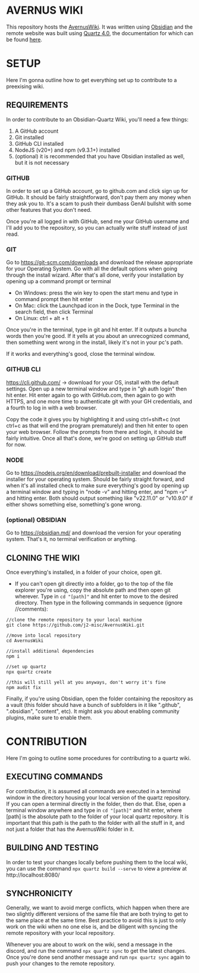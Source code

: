 # AVERNUS WIKI
This repository hosts the [AvernusWiki](https://j2-misc.github.io/AvernusWiki/). It was written using [Obsidian](https://obsidian.md/) and the remote website was built using [Quartz 4.0](https://github.com/jackyzha0/quartz), the documentation for which can be found [here](https://quartz.jzhao.xyz/).
# SETUP
Here I'm gonna outline how to get everything set up to contribute to a preexising wiki.
## REQUIREMENTS
In order to contribute to an Obsidian-Quartz Wiki, you'll need a few things:
1. A GitHub account
2. Git installed
3. GitHub CLI installed
4. NodeJS (v20+) and npm (v9.3.1+) installed
5. (optional) it is recommended that you have Obsidian installed as well, but it is not necessary
### GITHUB
In order to set up a GitHub account, go to github.com and click sign up for GitHub. It should be fairly straightforward, don't pay them any money when they ask you to. It's a scam to push their dumbass GenAI bullshit with some other features that you don't need.

Once you're all logged in with GitHub, send me your GitHub username and I'll add you to the repository, so you can actually write stuff instead of just read.
### GIT
Go to https://git-scm.com/downloads and download the release appropriate for your Operating System. Go with all the default options when going through the install wizard. After that's all done, verify your installation by opening up a command prompt or terminal
- On Windows: press the win key to open the start menu and type in command prompt then hit enter
- On Mac: click the Launchpad icon in the Dock, type Terminal in the search field, then click Terminal
- On Linux: ctrl + alt + t

Once you're in the terminal, type in git and hit enter. If it outputs a buncha words then you're good. If it yells at you about an unrecognized command, then something went wrong in the install, likely it's not in your pc's path.

If it works and everything's good, close the terminal window.
### GITHUB CLI
https://cli.github.com/ -> download for your OS, install with the default settings. Open up a new terminal window and type in "gh auth login" then hit enter. Hit enter again to go with GitHub.com, then again to go with HTTPS, and one more time to authenticate git with your GH credentials, and a fourth to log in with a web browser.

Copy the code it gives you by highlighting it and using ctrl+shift+c (not ctrl+c as that will end the program prematurely) and then hit enter to open your web browser. Follow the prompts from there and login, it should be fairly intuitive. Once all that's done, we're good on setting up GitHub stuff for now.
### NODE
Go to https://nodejs.org/en/download/prebuilt-installer and download the installer for your operating system. Should be fairly straight forward, and when it's all installed check to make sure everything's good by opening up a terminal window and typing in "node -v" and hitting enter, and "npm -v" and hitting enter. Both should output something like "v22.11.0" or "v10.9.0" if either shows something else, something's gone wrong.
### (optional) OBSIDIAN
Go to https://obsidian.md/ and download the version for your operating system. That's it, no terminal verification or anything.
## CLONING THE WIKI
Once everything's installed, in a folder of your choice, open git.
- If you can't open git directly into a folder, go to the top of the file explorer you're using, copy the absolute path and then open git wherever. Type in `cd "[path]"` and hit enter to move to the desired directory.
Then type in the following commands in sequence (ignore //comments):
```
//clone the remote repository to your local machine
git clone https://github.com/j2-misc/AvernusWiki.git

//move into local repository
cd AvernusWiki

//install additional dependencies
npm i

//set up quartz
npx quartz create

//this will still yell at you anyways, don't worry it's fine
npm audit fix
```
Finally, if you're using Obsidian, open the folder containing the repository as a vault (this folder should have a bunch of subfolders in it like ".github", ".obsidian", "content", etc). It might ask you about enabling community plugins, make sure to enable them.
# CONTRIBUTION
Here I'm going to outline some procedures for contributing to a quartz wiki.
## EXECUTING COMMANDS
For contribution, it is assumed all commands are executed in a terminal window in the directory housing your local version of the quartz repository. If you can open a terminal directly in the folder, then do that. Else, open a terminal window anywhere and type in `cd "[path]"` and hit enter, where \[path\] is the absolute path to the folder of your local quartz repository. It is important that this path is the path to the folder with all the stuff in it, and not just a folder that has the AvernusWiki folder in it.
## BUILDING AND TESTING
In order to test your changes locally before pushing them to the local wiki, you can use the command `npx quartz build --serve` to view a preview at http://localhost:8080/
## SYNCHRONICITY
Generally, we want to avoid merge conflicts, which happen when there are two slightly different versions of the same file that are both trying to get to the same place at the same time. Best practice to avoid this is just to only work on the wiki when no one else is, and be diligent with syncing the remote repository with your local repository.

Whenever you are about to work on the wiki, send a message in the discord, and run the command `npx quartz sync` to get the latest changes. Once you're done send another message and run `npx quartz sync` again to push your changes to the remote repository.
